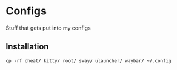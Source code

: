 # Configs
Stuff that gets put into my configs

## Installation
```
cp -rf cheat/ kitty/ root/ sway/ ulauncher/ waybar/ ~/.config
```